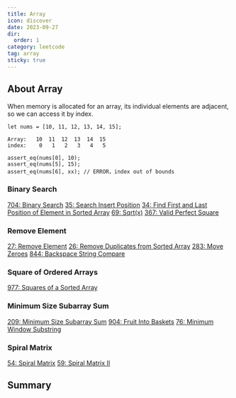 ```yaml
---
title: Array
icon: discover
date: 2023-09-27
dir:
  order: 1
category: leetcode
tag: array
sticky: true
---
```


## About Array
When memory is allocated for an array, its individual elements are adjacent, so we can access it by index.

```text
let nums = [10, 11, 12, 13, 14, 15];

Array:   10  11  12  13  14  15
index:    0   1   2   3   4   5

assert_eq(nums[0], 10);
assert_eq(nums[5], 15);
assert_eq(nums[6], xx); // ERROR，index out of bounds
```

### Binary Search
[704: Binary Search](704_binary_search.md)
[35: Search Insert Position](35_search_insert_position.md)
[34: Find First and Last Position of Element in Sorted Array](34_find_first_and_last_position_of_element_in_sorted_array.md)
[69: Sqrt(x)](69_sqrt_x.md)
[367: Valid Perfect Square](367_valid_perfect_square.md)


### Remove Element
[27: Remove Element](27_remove_element.md)
[26: Remove Duplicates from Sorted Array](26_remove_duplicates_from_sorted_array.md)
[283: Move Zeroes](283_move_zeroes.md)
[844: Backspace String Compare](844_backspace_string_compare.md)


### Square of Ordered Arrays
[977: Squares of a Sorted Array](977_squares_of_a_sorted_array.md)


### Minimum Size Subarray Sum
[209: Minimum Size Subarray Sum](209_minimum_size_subarray_sum.md)
[904: Fruit Into Baskets](904_fruit_into_baskets.md)
[76: Minimum Window Substring](76_minimum_window_substring.md)


### Spiral Matrix
[54: Spiral Matrix](54_spiral_matrix.md)
[59: Spiral Matrix II](59_spiral_matrix_ii.md)


## Summary